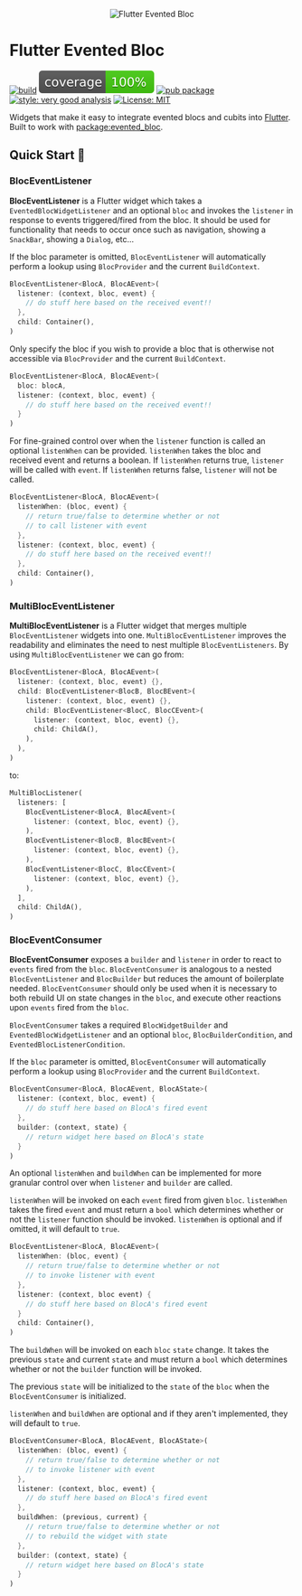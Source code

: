 <p align="center">
  <img src="https://github.com/jovazcode/flutter_flutter_evented_bloc/blob/main/screenshots/logo.png" height="300" alt="Flutter Evented Bloc">
</p>

# Flutter Evented Bloc

[![build][build_badge]][build_link]
[![coverage][coverage_badge]][build_link]
[![pub package][pub_badge]][pub_link]
[![style: very good analysis][very_good_analysis_badge]][very_good_analysis_link]
[![License: MIT][license_badge]][license_link]

[build_link]: https://github.com/jovazcode/flutter_evented_bloc/actions/workflows/main.yaml
[pub_link]: https://pub.dev/packages/flutter_evented_bloc
[build_badge]: https://github.com/jovazcode/flutter_evented_bloc/actions/workflows/main.yaml/badge.svg
[coverage_badge]: https://github.com/jovazcode/flutter_evented_bloc/raw/main/coverage_badge.svg
[license_badge]: https://img.shields.io/badge/license-MIT-blue.svg
[license_link]: https://opensource.org/licenses/MIT
[pub_badge]: https://img.shields.io/pub/v/flutter_evented_bloc.svg
[very_good_analysis_badge]: https://img.shields.io/badge/style-very_good_analysis-B22C89.svg
[very_good_analysis_link]: https://pub.dev/packages/very_good_analysis

Widgets that make it easy to integrate evented blocs and cubits into [Flutter](https://flutter.dev). Built to work with [package:evented_bloc](https://pub.dev/packages/evented_bloc).

## Quick Start 🚀

### BlocEventListener

**BlocEventListener** is a Flutter widget which takes a `EventedBlocWidgetListener` and an optional `bloc` and invokes the `listener` in response to events triggered/fired from the bloc. It should be used for functionality that needs to occur once such as navigation, showing a `SnackBar`, showing a `Dialog`, etc...

If the bloc parameter is omitted, `BlocEventListener` will automatically perform a lookup using `BlocProvider` and the current `BuildContext`.

```dart
BlocEventListener<BlocA, BlocAEvent>(
  listener: (context, bloc, event) {
    // do stuff here based on the received event!!
  },
  child: Container(),
)
```

Only specify the bloc if you wish to provide a bloc that is otherwise not accessible via `BlocProvider` and the current `BuildContext`.

```dart
BlocEventListener<BlocA, BlocAEvent>(
  bloc: blocA,
  listener: (context, bloc, event) {
    // do stuff here based on the received event!!
  }
)
```

For fine-grained control over when the `listener` function is called an optional `listenWhen` can be provided. `listenWhen` takes the bloc and received event and returns a boolean. If `listenWhen` returns true, `listener` will be called with `event`. If `listenWhen` returns false, `listener` will not be called.

```dart
BlocEventListener<BlocA, BlocAEvent>(
  listenWhen: (bloc, event) {
    // return true/false to determine whether or not
    // to call listener with event
  },
  listener: (context, bloc, event) {
    // do stuff here based on the received event!!
  },
  child: Container(),
)
```

### MultiBlocEventListener

**MultiBlocEventListener** is a Flutter widget that merges multiple `BlocEventListener` widgets into one.
`MultiBlocEventListener` improves the readability and eliminates the need to nest multiple `BlocEventListeners`.
By using `MultiBlocEventListener` we can go from:

```dart
BlocEventListener<BlocA, BlocAEvent>(
  listener: (context, bloc, event) {},
  child: BlocEventListener<BlocB, BlocBEvent>(
    listener: (context, bloc, event) {},
    child: BlocEventListener<BlocC, BlocCEvent>(
      listener: (context, bloc, event) {},
      child: ChildA(),
    ),
  ),
)
```

to:

```dart
MultiBlocListener(
  listeners: [
    BlocEventListener<BlocA, BlocAEvent>(
      listener: (context, bloc, event) {},
    ),
    BlocEventListener<BlocB, BlocBEvent>(
      listener: (context, bloc, event) {},
    ),
    BlocEventListener<BlocC, BlocCEvent>(
      listener: (context, bloc, event) {},
    ),
  ],
  child: ChildA(),
)
```

### BlocEventConsumer

**BlocEventConsumer** exposes a `builder` and `listener` in order to react
to `events` fired from the `bloc`.
`BlocEventConsumer` is analogous to a nested `BlocEventListener`
and `BlocBuilder` but reduces the amount of boilerplate needed.
`BlocEventConsumer` should only be used when it is necessary to both
rebuild UI on state changes in the `bloc`, and execute other reactions
upon `events` fired from the `bloc`.

`BlocEventConsumer` takes a required `BlocWidgetBuilder` and `EventedBlocWidgetListener` and an optional `bloc`,
`BlocBuilderCondition`, and `EventedBlocListenerCondition`.

If the `bloc` parameter is omitted, `BlocEventConsumer` will automatically
perform a lookup using `BlocProvider` and the current `BuildContext`.

```dart
BlocEventConsumer<BlocA, BlocAEvent, BlocAState>(
  listener: (context, bloc, event) {
    // do stuff here based on BlocA's fired event
  },
  builder: (context, state) {
    // return widget here based on BlocA's state
  }
)
```

An optional `listenWhen` and `buildWhen` can be implemented for more granular control over when `listener` and `builder` are called.

`listenWhen` will be invoked on each `event` fired from given `bloc`.
`listenWhen` takes the fired `event` and must return a `bool` which
determines whether or not the `listener` function should be invoked.
`listenWhen` is optional and if omitted, it will default to `true`.

```dart
BlocEventListener<BlocA, BlocAEvent>(
  listenWhen: (bloc, event) {
    // return true/false to determine whether or not
    // to invoke listener with event
  },
  listener: (context, bloc event) {
    // do stuff here based on BlocA's fired event
  }
  child: Container(),
)
```

The `buildWhen` will be invoked on each `bloc` `state` change. It takes
the previous `state` and current `state` and must return
a `bool` which determines whether or not the `builder` function will
be invoked.

The previous `state` will be initialized to the `state` of the `bloc` when
the `BlocEventConsumer` is initialized.

`listenWhen` and `buildWhen` are optional and if they aren't implemented,
they will default to `true`.

```dart
BlocEventConsumer<BlocA, BlocAEvent, BlocAState>(
  listenWhen: (bloc, event) {
    // return true/false to determine whether or not
    // to invoke listener with event
  },
  listener: (context, bloc, event) {
    // do stuff here based on BlocA's fired event
  },
  buildWhen: (previous, current) {
    // return true/false to determine whether or not
    // to rebuild the widget with state
  },
  builder: (context, state) {
    // return widget here based on BlocA's state
  }
)
```
